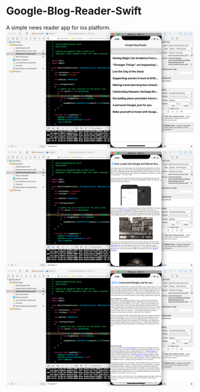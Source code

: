# Google-Blog-Reader-Swift
A simple news reader app for ios platform.
![alt text](GoogleBlogReaderios.png)
![alt text](GoogleBlogReaderios2.png)
![alt text](GoogleBlogReaderios3.png)
